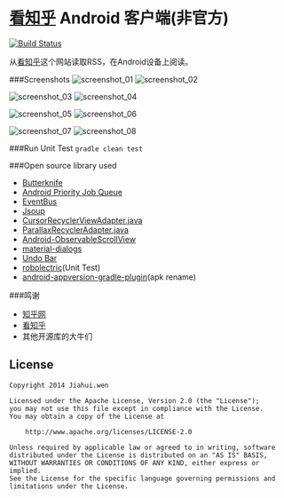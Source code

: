 [看知乎][1] Android 客户端(非官方)
==================

[![Build Status](https://travis-ci.org/wenjiahui/KanZhiHu.svg?branch=master)](https://travis-ci.org/wenjiahui/KanZhiHu)

从[看知乎][1]这个网站读取RSS，在Android设备上阅读。

###Screenshots
![screenshot_01](screenshot/screenshot_01.png "提示更新")
![screenshot_02](screenshot/screenshot_02.png "每日分类")

![screenshot_03](screenshot/screenshot_03.png "类别文章")
![screenshot_04](screenshot/screenshot_04.png "点击收藏")

![screenshot_05](screenshot/screenshot_05.png "长按分享")
![screenshot_06](screenshot/screenshot_06.png "搜索关键字")

![screenshot_07](screenshot/screenshot_07.png "浏览文章内容")
![screenshot_08](screenshot/screenshot_08.png "设置界面")

###Run Unit Test
`gradle clean test`


###Open source library used
- [Butterknife][2]
- [Android Priority Job Queue][3]
- [EventBus][4]
- [Jsoup][5]
- [CursorRecyclerViewAdapter.java](7)
- [ParallaxRecyclerAdapter.java](8)
- [Android-ObservableScrollView](9)
- [material-dialogs](10)
- [Undo Bar](14)
- [robolectric][6](Unit Test)
- [android-appversion-gradle-plugin][13](apk rename)


###鸣谢
- [知乎网](11)
- [看知乎](12)
- 其他开源库的大牛们


## License

    Copyright 2014 Jiahui.wen

    Licensed under the Apache License, Version 2.0 (the "License");
    you may not use this file except in compliance with the License.
    You may obtain a copy of the License at

        http://www.apache.org/licenses/LICENSE-2.0

    Unless required by applicable law or agreed to in writing, software
    distributed under the License is distributed on an "AS IS" BASIS,
    WITHOUT WARRANTIES OR CONDITIONS OF ANY KIND, either express or implied.
    See the License for the specific language governing permissions and
    limitations under the License.


[1]:http://www.kanzhihu.com/
[2]:https://github.com/path/android-priority-jobqueue
[3]:https://github.com/JakeWharton/butterknife
[4]:https://github.com/greenrobot/EventBus
[5]:http://jsoup.org/
[6]:http://robolectric.org/
[7]:https://gist.github.com/skyfishjy/443b7448f59be978bc59
[8]:https://github.com/kanytu/android-parallax-recyclerview
[9]:https://github.com/ksoichiro/Android-ObservableScrollView
[10]:https://github.com/afollestad/material-dialogs
[11]:http://www.zhihu.com/
[12]:http://www.kanzhihu.com/
[13]:https://github.com/hamsterksu/android-appversion-gradle-plugin
[14]:https://github.com/soarcn/UndoBar